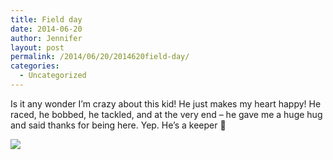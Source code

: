 ```yaml
---
title: Field day
date: 2014-06-20
author: Jennifer
layout: post
permalink: /2014/06/20/2014620field-day/
categories:
  - Uncategorized
---
```

Is it any wonder I&#8217;m crazy about this kid! He just makes my heart happy! He raced, he bobbed, he tackled, and at the very end &#8211; he gave me a huge hug and said thanks for being here. Yep. He&#8217;s a keeper 🙂

![](http://static1.squarespace.com/static/50db6bb3e4b015296cd43789/50dfa5b1e4b0dc6320e0b5ea/53a46f60e4b0707e79b76d92/1403285357263/iphone-20140620132524-0.jpg)
